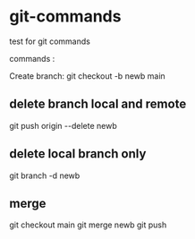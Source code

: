 # git-commands
test for git commands

commands : 


Create branch:
git checkout -b newb main  



delete branch local and remote
-------------------------------
git push origin --delete newb



delete local branch only
-------------------------
git branch -d newb


merge
----
git checkout main
git merge newb
git push
